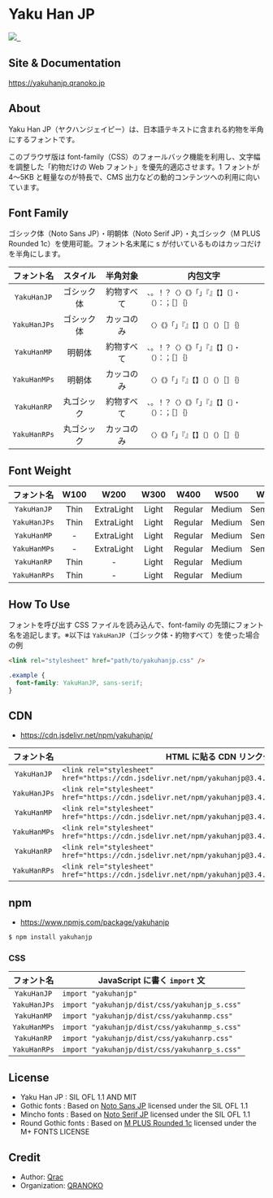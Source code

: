 # Yaku Han JP

<p>
  <a aria-label="Made by QRANOKO" href="https://qranoko.jp">
    <img src="https://img.shields.io/badge/MADE%20BY%20QRANOKO-212121.svg?style=for-the-badge&labelColor=212121">
  </a>
  <a aria-label="NPM version" href="https://www.npmjs.com/package/yakuhanjp">
    <img alt="" src="https://img.shields.io/npm/v/yakuhanjp.svg?style=for-the-badge&labelColor=212121">
  </a>
  <a aria-label="License" href="https://github.com/qrac/yakuhanjp/blob/main/LICENSE">
    <img alt="" src="https://img.shields.io/npm/l/yakuhanjp.svg?style=for-the-badge&labelColor=212121">
  </a>
</p>

## Site & Documentation

https://yakuhanjp.qranoko.jp

## About

Yaku Han JP（ヤクハンジェイピー）は、日本語テキストに含まれる約物を半角にするフォントです。

このブラウザ版は font-family（CSS）のフォールバック機能を利用し、文字幅を調整した「約物だけの Web フォント」を優先的適応させます。1 フォントが 4〜5KB と軽量なのが特長で、CMS 出力などの動的コンテンツへの利用に向いています。

## Font Family

ゴシック体（Noto Sans JP）・明朝体（Noto Serif JP）・丸ゴシック（M PLUS Rounded 1c）を使用可能。フォント名末尾に s が付いているものはカッコだけを半角にします。

|  フォント名  |  スタイル  |  半角対象  | 内包文字                                             |
| :----------: | :--------: | :--------: | ---------------------------------------------------- |
| `YakuHanJP`  | ゴシック体 | 約物すべて | `、。！？〈〉《》「」『』【】〔〕・（）：；［］｛｝` |
| `YakuHanJPs` | ゴシック体 | カッコのみ | `〈〉《》「」『』【】〔〕（）［］｛｝`               |
| `YakuHanMP`  |   明朝体   | 約物すべて | `、。！？〈〉《》「」『』【】〔〕・（）：；［］｛｝` |
| `YakuHanMPs` |   明朝体   | カッコのみ | `〈〉《》「」『』【】〔〕（）［］｛｝`               |
| `YakuHanRP`  | 丸ゴシック | 約物すべて | `、。！？〈〉《》「」『』【】〔〕・（）：；［］｛｝` |
| `YakuHanRPs` | 丸ゴシック | カッコのみ | `〈〉《》「」『』【】〔〕（）［］｛｝`               |

## Font Weight

|  フォント名  | W100 |    W200    | W300  |  W400   |  W500  |   W600   | W700 |   W800    | W900  |
| :----------: | :--: | :--------: | :---: | :-----: | :----: | :------: | :--: | :-------: | :---: |
| `YakuHanJP`  | Thin | ExtraLight | Light | Regular | Medium | SemiBold | Bold | ExtraBold | Black |
| `YakuHanJPs` | Thin | ExtraLight | Light | Regular | Medium | SemiBold | Bold | ExtraBold | Black |
| `YakuHanMP`  |  -   | ExtraLight | Light | Regular | Medium | SemiBold | Bold |     -     | Black |
| `YakuHanMPs` |  -   | ExtraLight | Light | Regular | Medium | SemiBold | Bold |     -     | Black |
| `YakuHanRP`  | Thin |     -      | Light | Regular | Medium |    -     | Bold | ExtraBold | Black |
| `YakuHanRPs` | Thin |     -      | Light | Regular | Medium |    -     | Bold | ExtraBold | Black |

## How To Use

フォントを呼び出す CSS ファイルを読み込んで、font-family の先頭にフォント名を追記します。※以下は `YakuHanJP`（ゴシック体・約物すべて）を使った場合の例

```html
<link rel="stylesheet" href="path/to/yakuhanjp.css" />
```

```css
.example {
  font-family: YakuHanJP, sans-serif;
}
```

## CDN

- https://cdn.jsdelivr.net/npm/yakuhanjp/

|  フォント名  | HTML に貼る CDN リンクタグ                                                                             |
| :----------: | ------------------------------------------------------------------------------------------------------ |
| `YakuHanJP`  | `<link rel="stylesheet" href="https://cdn.jsdelivr.net/npm/yakuhanjp@3.4.1/dist/css/yakuhanjp.css">`   |
| `YakuHanJPs` | `<link rel="stylesheet" href="https://cdn.jsdelivr.net/npm/yakuhanjp@3.4.1/dist/css/yakuhanjp_s.css">` |
| `YakuHanMP`  | `<link rel="stylesheet" href="https://cdn.jsdelivr.net/npm/yakuhanjp@3.4.1/dist/css/yakuhanmp.css">`   |
| `YakuHanMPs` | `<link rel="stylesheet" href="https://cdn.jsdelivr.net/npm/yakuhanjp@3.4.1/dist/css/yakuhanmp_s.css">` |
| `YakuHanRP`  | `<link rel="stylesheet" href="https://cdn.jsdelivr.net/npm/yakuhanjp@3.4.1/dist/css/yakuhanrp.css">`   |
| `YakuHanRPs` | `<link rel="stylesheet" href="https://cdn.jsdelivr.net/npm/yakuhanjp@3.4.1/dist/css/yakuhanrp_s.css">` |

## npm

- https://www.npmjs.com/package/yakuhanjp

```bash
$ npm install yakuhanjp
```

### CSS

|  フォント名  | JavaScript に書く `import` 文                 |
| :----------: | --------------------------------------------- |
| `YakuHanJP`  | `import "yakuhanjp"`                          |
| `YakuHanJPs` | `import "yakuhanjp/dist/css/yakuhanjp_s.css"` |
| `YakuHanMP`  | `import "yakuhanjp/dist/css/yakuhanmp.css"`   |
| `YakuHanMPs` | `import "yakuhanjp/dist/css/yakuhanmp_s.css"` |
| `YakuHanRP`  | `import "yakuhanjp/dist/css/yakuhanrp.css"`   |
| `YakuHanRPs` | `import "yakuhanjp/dist/css/yakuhanrp_s.css"` |

## License

- Yaku Han JP : SIL OFL 1.1 AND MIT
- Gothic fonts : Based on [Noto Sans JP](https://fonts.google.com/noto/specimen/Noto+Sans+JP) licensed under the SIL OFL 1.1
- Mincho fonts : Based on [Noto Serif JP](https://fonts.google.com/noto/specimen/Noto+Serif+JP) licensed under the SIL OFL 1.1
- Round Gothic fonts : Based on [M PLUS Rounded 1c](https://fonts.google.com/specimen/M+PLUS+Rounded+1c) licensed under the M+ FONTS LICENSE

## Credit

- Author: [Qrac](https://qrac.jp)
- Organization: [QRANOKO](https://qranoko.jp)
